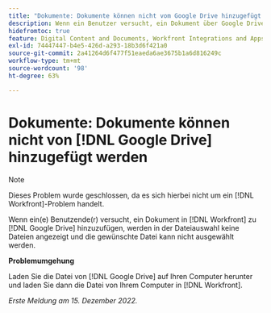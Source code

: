 ```yaml
---
title: "Dokumente: Dokumente können nicht vom Google Drive hinzugefügt werden."
description: Wenn ein Benutzer versucht, ein Dokument über Google Drive zu Workfront hinzuzufügen, zeigt der Dateiselektor keine Dateien an und der Benutzer kann die gewünschte Datei nicht auswählen.
hidefromtoc: true
feature: Digital Content and Documents, Workfront Integrations and Apps
exl-id: 74447447-b4e5-426d-a293-18b3d6f421a0
source-git-commit: 2a41264d6f477f51eaeda6ae3675b1a6d816249c
workflow-type: tm+mt
source-wordcount: '98'
ht-degree: 63%

---
```


# Dokumente: Dokumente können nicht von [!DNL Google Drive] hinzugefügt werden

<!--On WF and WFP TOCs-->

>[!NOTE]
>
>Dieses Problem wurde geschlossen, da es sich hierbei nicht um ein [!DNL Workfront]-Problem handelt.

Wenn ein(e) Benutzende(r) versucht, ein Dokument in [!DNL Workfront] zu [!DNL Google Drive] hinzuzufügen, werden in der Dateiauswahl keine Dateien angezeigt und die gewünschte Datei kann nicht ausgewählt werden.

**Problemumgehung**

Laden Sie die Datei von [!DNL Google Drive] auf Ihren Computer herunter und laden Sie dann die Datei von Ihrem Computer in [!DNL Workfront].

_Erste Meldung am 15. Dezember 2022._
